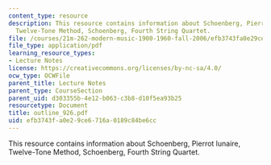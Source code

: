 ```yaml
---
content_type: resource
description: This resource contains information about Schoenberg, Pierrot lunaire,
  Twelve-Tone Method, Schoenberg, Fourth String Quartet.
file: /courses/21m-262-modern-music-1900-1960-fall-2006/efb3743fa0e29ce6716a0189c84be6cc_outline_926.pdf
file_type: application/pdf
learning_resource_types:
- Lecture Notes
license: https://creativecommons.org/licenses/by-nc-sa/4.0/
ocw_type: OCWFile
parent_title: Lecture Notes
parent_type: CourseSection
parent_uid: d303355b-4e12-b063-c3b8-d10f5ea93b25
resourcetype: Document
title: outline_926.pdf
uid: efb3743f-a0e2-9ce6-716a-0189c84be6cc
---
```

This resource contains information about Schoenberg, Pierrot lunaire, Twelve-Tone Method, Schoenberg, Fourth String Quartet.